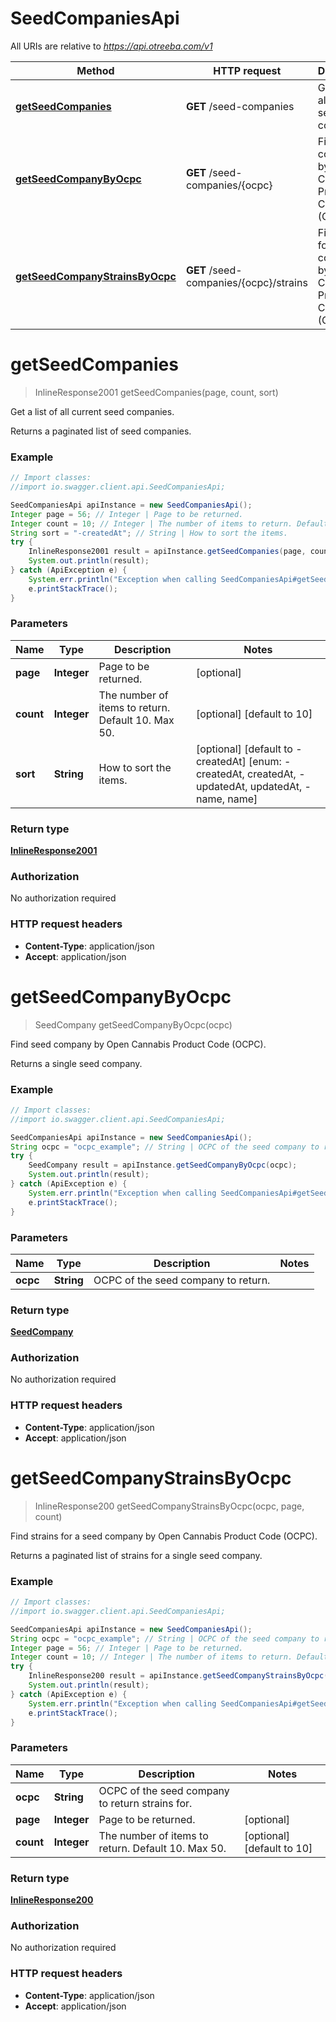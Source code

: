 # SeedCompaniesApi

All URIs are relative to *https://api.otreeba.com/v1*

Method | HTTP request | Description
------------- | ------------- | -------------
[**getSeedCompanies**](SeedCompaniesApi.md#getSeedCompanies) | **GET** /seed-companies | Get a list of all current seed companies.
[**getSeedCompanyByOcpc**](SeedCompaniesApi.md#getSeedCompanyByOcpc) | **GET** /seed-companies/{ocpc} | Find seed company by Open Cannabis Product Code (OCPC).
[**getSeedCompanyStrainsByOcpc**](SeedCompaniesApi.md#getSeedCompanyStrainsByOcpc) | **GET** /seed-companies/{ocpc}/strains | Find strains for a seed company by Open Cannabis Product Code (OCPC).


<a name="getSeedCompanies"></a>
# **getSeedCompanies**
> InlineResponse2001 getSeedCompanies(page, count, sort)

Get a list of all current seed companies.

Returns a paginated list of seed companies.

### Example
```java
// Import classes:
//import io.swagger.client.api.SeedCompaniesApi;

SeedCompaniesApi apiInstance = new SeedCompaniesApi();
Integer page = 56; // Integer | Page to be returned.
Integer count = 10; // Integer | The number of items to return. Default 10. Max 50.
String sort = "-createdAt"; // String | How to sort the items.
try {
    InlineResponse2001 result = apiInstance.getSeedCompanies(page, count, sort);
    System.out.println(result);
} catch (ApiException e) {
    System.err.println("Exception when calling SeedCompaniesApi#getSeedCompanies");
    e.printStackTrace();
}
```

### Parameters

Name | Type | Description  | Notes
------------- | ------------- | ------------- | -------------
 **page** | **Integer**| Page to be returned. | [optional]
 **count** | **Integer**| The number of items to return. Default 10. Max 50. | [optional] [default to 10]
 **sort** | **String**| How to sort the items. | [optional] [default to -createdAt] [enum: -createdAt, createdAt, -updatedAt, updatedAt, -name, name]

### Return type

[**InlineResponse2001**](InlineResponse2001.md)

### Authorization

No authorization required

### HTTP request headers

 - **Content-Type**: application/json
 - **Accept**: application/json

<a name="getSeedCompanyByOcpc"></a>
# **getSeedCompanyByOcpc**
> SeedCompany getSeedCompanyByOcpc(ocpc)

Find seed company by Open Cannabis Product Code (OCPC).

Returns a single seed company.

### Example
```java
// Import classes:
//import io.swagger.client.api.SeedCompaniesApi;

SeedCompaniesApi apiInstance = new SeedCompaniesApi();
String ocpc = "ocpc_example"; // String | OCPC of the seed company to return.
try {
    SeedCompany result = apiInstance.getSeedCompanyByOcpc(ocpc);
    System.out.println(result);
} catch (ApiException e) {
    System.err.println("Exception when calling SeedCompaniesApi#getSeedCompanyByOcpc");
    e.printStackTrace();
}
```

### Parameters

Name | Type | Description  | Notes
------------- | ------------- | ------------- | -------------
 **ocpc** | **String**| OCPC of the seed company to return. |

### Return type

[**SeedCompany**](SeedCompany.md)

### Authorization

No authorization required

### HTTP request headers

 - **Content-Type**: application/json
 - **Accept**: application/json

<a name="getSeedCompanyStrainsByOcpc"></a>
# **getSeedCompanyStrainsByOcpc**
> InlineResponse200 getSeedCompanyStrainsByOcpc(ocpc, page, count)

Find strains for a seed company by Open Cannabis Product Code (OCPC).

Returns a paginated list of strains for a single seed company.

### Example
```java
// Import classes:
//import io.swagger.client.api.SeedCompaniesApi;

SeedCompaniesApi apiInstance = new SeedCompaniesApi();
String ocpc = "ocpc_example"; // String | OCPC of the seed company to return strains for.
Integer page = 56; // Integer | Page to be returned.
Integer count = 10; // Integer | The number of items to return. Default 10. Max 50.
try {
    InlineResponse200 result = apiInstance.getSeedCompanyStrainsByOcpc(ocpc, page, count);
    System.out.println(result);
} catch (ApiException e) {
    System.err.println("Exception when calling SeedCompaniesApi#getSeedCompanyStrainsByOcpc");
    e.printStackTrace();
}
```

### Parameters

Name | Type | Description  | Notes
------------- | ------------- | ------------- | -------------
 **ocpc** | **String**| OCPC of the seed company to return strains for. |
 **page** | **Integer**| Page to be returned. | [optional]
 **count** | **Integer**| The number of items to return. Default 10. Max 50. | [optional] [default to 10]

### Return type

[**InlineResponse200**](InlineResponse200.md)

### Authorization

No authorization required

### HTTP request headers

 - **Content-Type**: application/json
 - **Accept**: application/json

